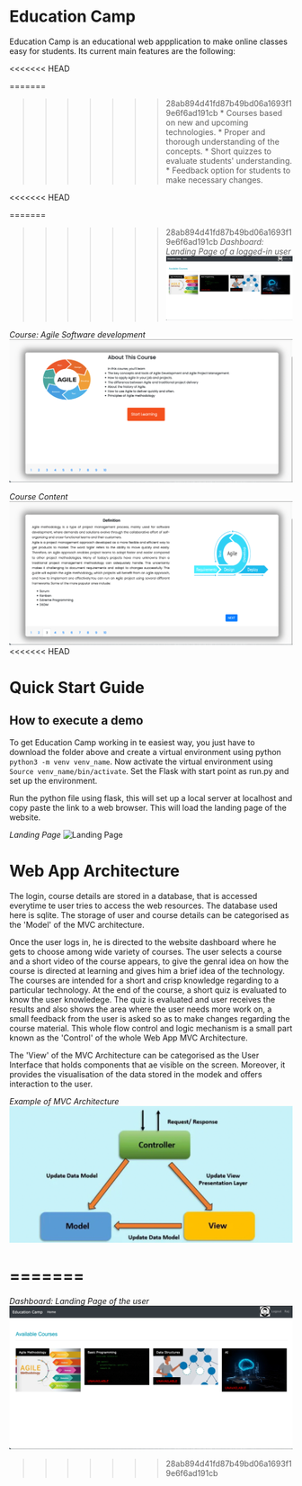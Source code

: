 # Education Camp


Education Camp is an educational web appplication to make online classes easy for students. Its current main features are the following:

<<<<<<< HEAD


=======
>>>>>>> 28ab894d41fd87b49bd06a1693f19e6f6ad191cb
    * Courses based on new and upcoming technologies.
    * Proper and thorough understanding of the concepts.
    * Short quizzes to evaluate students' understanding.
    * Feedback option for students to make necessary changes.


<<<<<<< HEAD

=======
>>>>>>> 28ab894d41fd87b49bd06a1693f19e6f6ad191cb
*Dashboard: Landing Page of a logged-in user*
![Education Camp dashboard](https://github.com/draj2931/Agile-Web-Applicaion-project-2/blob/master/Dashboard.png)

*Course: Agile Software development*
![Agile Course Sofftware Engineering](https://github.com/draj2931/Agile-Web-Applicaion-project-2/blob/master/Course1.png)

*Course Content*
![Course Content](https://github.com/draj2931/Agile-Web-Applicaion-project-2/blob/master/Agile.png)
<<<<<<< HEAD



# Quick Start Guide


## How to execute a demo

To get Education Camp working in te easiest way, you just have to download the folder above and create a virtual environment using python <code>python3 -m venv venv_name</code>. Now activate the virtual environment using <code>Source venv_name/bin/activate</code>. Set the Flask with start point as run.py and set up the environment.

Run the python file using flask, this will set up a local server at localhost and copy paste the link to a web browser. This will load the landing page of the website.

*Landing Page*
![Landing Page](https://github.com/draj2931/Agile-Web-Applicaion-project-2/blob/master/Landingpage.png)

# Web App Architecture

The login, course details are stored in a database, that is accessed everytime te user tries to access the web resources. The database used here is sqlite. The storage of user and course details can be categorised as the 'Model' of the MVC architecture. 

Once the user logs in, he is directed to the website dashboard where he gets to choose among wide variety of courses. The user selects a course and a short video of the course appears, to give the genral idea on how the course is directed at learning and gives him a brief idea of the technology. The courses are intended for a short and crisp knowledge regarding to a particular technology. At the end of the course, a short quiz is evaluated to know the user knowledege. The quiz is evaluated and user receives the results and also shows the area where the user needs more work on, a small feedback from the user is asked so as to make changes regarding the course material. This whole flow control and logic mechanism is a small part known as the 'Control' of the whole Web App MVC Architecture. 


The 'View' of the MVC Architecture can be categorised as the User Interface that holds components that ae visible on the screen. Moreover, it provides the visualisation of the data stored in the modek and offers interaction to the user.


*Example of MVC Architecture*
![MVC Architecture](https://github.com/draj2931/Agile-Web-Applicaion-project-2/blob/master/MVC.png)



=======
=======
*Dashboard: Landing Page of the user*
![Education Camp dashboard](https://github.com/draj2931/Agile-Web-Applicaion-project-2/blob/master/Dashboard.png)
>>>>>>> 28ab894d41fd87b49bd06a1693f19e6f6ad191cb
